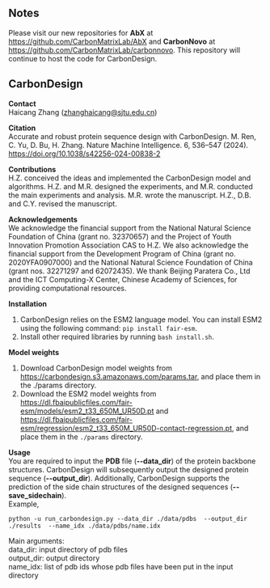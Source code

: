 ## Notes
Please visit our new repositories for **AbX** at <https://github.com/CarbonMatrixLab/AbX> and **CarbonNovo** at <https://github.com/CarbonMatrixLab/carbonnovo>. This repository will continue to host the code for CarbonDesign.

## CarbonDesign
**Contact**\
Haicang Zhang (zhanghaicang@sjtu.edu.cn) 


**Citation**\
Accurate and robust protein sequence design with CarbonDesign.  M. Ren, C. Yu, D. Bu, H. Zhang. Nature Machine Intelligence. 6, 536–547 (2024). https://doi.org/10.1038/s42256-024-00838-2

**Contributions**\
H.Z. conceived the ideas and implemented the CarbonDesign model and algorithms. H.Z. and M.R. designed the experiments, and M.R. conducted the main experiments and analysis. M.R. wrote the manuscript. H.Z., D.B. and C.Y. revised the manuscript.

**Acknowledgements**\
We acknowledge the financial support from the National Natural Science Foundation of China (grant no. 32370657) and the Project of Youth Innovation Promotion Association CAS to H.Z. We also acknowledge the financial support from the Development Program of China (grant no. 2020YFA0907000) and the National Natural Science Foundation of China (grant nos. 32271297 and 62072435). We thank Beijing Paratera Co., Ltd and the ICT Computing-X Center, Chinese Academy of Sciences, for providing computational resources.



**Installation**  

1. CarbonDesign relies on the ESM2 language model. You can install ESM2 using the following command:  `pip install fair-esm`.
2. Install other required libraries by running `bash install.sh`.

**Model weights**
1. Download CarbonDesign model weights from <https://carbondesign.s3.amazonaws.com/params.tar>, and place them in the ./params directory.
2. Download the ESM2 model weights from <https://dl.fbaipublicfiles.com/fair-esm/models/esm2_t33_650M_UR50D.pt> and <https://dl.fbaipublicfiles.com/fair-esm/regression/esm2_t33_650M_UR50D-contact-regression.pt>, and place them in the `./params` directory. 


**Usage**\
You are required to input the **PDB** file (**--data_dir**) of the protein backbone structures. CarbonDesign will subsequently output the designed protein sequence (**--output_dir**). Additionally, CarbonDesign supports the prediction of the side chain structures of the designed sequences (**--save_sidechain**).  
Example,

```
python -u run_carbondesign.py --data_dir ./data/pdbs  --output_dir ./results  --name_idx ./data/pdbs/name.idx
```

Main arguments:  
data_dir: input directory of pdb files  
output_dir: output directory  
name_idx: list of pdb ids whose pdb files have been put in the input directory  

